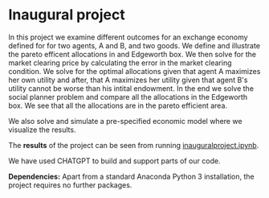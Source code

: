 # Inaugural project

In this project we examine different outcomes for an exchange economy defined for for two agents, A and B, and two goods. We define and illustrate the pareto efficent allocations in and Edgeworth box. We then solve for the market clearing price by calculating the error in the market clearing condition. We solve for the optimal allocations given that agent A maximizes her own utility and after, that A maximizes her utility given that agent B's utility cannot be worse than his intital endowment. 
In the end we solve the social planner problem and compare all the allocations in the Edgeworth box. We see that all the allocations are in the pareto efficient area. 

We also solve and simulate a pre-specified economic model where we visualize the results. 

The **results** of the project can be seen from running [inauguralproject.ipynb](inauguralproject.ipynb).

We have used CHATGPT to build and support parts of our code.

**Dependencies:** Apart from a standard Anaconda Python 3 installation, the project requires no further packages.